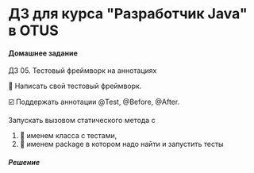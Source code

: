 ﻿# ДЗ для курса "Разработчик Java" в OTUS


#### Домашнее задание

ДЗ 05. Тестовый фреймворк на аннотациях

:black_square_button: Написать свой тестовый фреймворк. 

:ballot_box_with_check: Поддержать аннотации @Test, @Before, @After.

Запускать вызовом статического метода с
1. :black_square_button: именем класса с тестами,
2. :black_square_button: именем package в котором надо найти и запустить тесты 


##### Решение